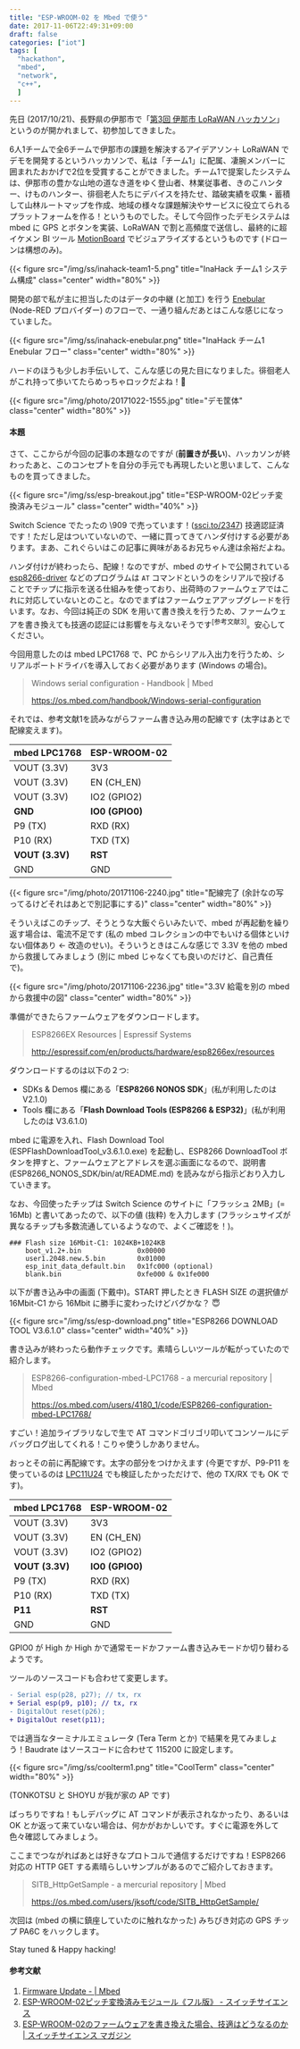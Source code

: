```yaml
---
title: "ESP-WROOM-02 を Mbed で使う"
date: 2017-11-06T22:49:31+09:00
draft: false
categories: ["iot"]
tags: [
  "hackathon",
  "mbed",
  "network",
  "c++",
  ]
---
```


先日 (2017/10/21)、長野県の伊那市で「[第3回 伊那市 LoRaWAN ハッカソン](https://uhuru.connpass.com/event/65550/)」というのが開かれまして、初参加してきました。

6人1チームで全6チームで伊那市の課題を解決するアイデアソン＋ LoRaWAN でデモを開発するというハッカソンで、私は「チーム1」に配属、凄腕メンバーに囲まれたおかげで2位を受賞することができました。チーム1で提案したシステムは、伊那市の豊かな山地の道なき道をゆく登山者、林業従事者、きのこハンター、けものハンター、徘徊老人たちにデバイスを持たせ、踏破実績を収集・蓄積して山林ルートマップを作成、地域の様々な課題解決やサービスに役立てられるプラットフォームを作る！というものでした。そして今回作ったデモシステムは mbed に GPS とボタンを実装、LoRaWAN で割と高頻度で送信し、最終的に超イケメン BI ツール [MotionBoard](http://www.wingarc.com/product/motionboard/) でビジュアライズするというものです (ドローンは構想のみ)。

{{< figure src="/img/ss/inahack-team1-5.png" title="InaHack チーム1 システム構成" class="center" width="80%" >}}

開発の部で私が主に担当したのはデータの中継 (と加工) を行う [Enebular](https://enebular.com/) (Node-RED プロバイダー) のフローで、一通り組んだあとはこんな感じになっていました。

{{< figure src="/img/ss/inahack-enebular.png" title="InaHack チーム1 Enebular フロー" class="center" width="80%" >}}

ハードのほうも少しお手伝いして、こんな感じの見た目になりました。徘徊老人がこれ持って歩いてたらめっちゃロックだよね！:metal:

{{< figure src="/img/photo/20171022-1555.jpg" title="デモ筐体" class="center" width="80%" >}}

#### 本題

さて、ここからが今回の記事の本題なのですが (**前置きが長い**)、ハッカソンが終わったあと、このコンセプトを自分の手元でも再現したいと思いまして、こんなものを買ってきました。

{{< figure src="/img/ss/esp-breakout.jpg" title="ESP-WROOM-02ピッチ変換済みモジュール" class="center" width="40%" >}}

Switch Science でたったの \909 で売っています！([ssci.to/2347](http://ssci.to/2347)) 技適認証済です！ただし足はついていないので、一緒に買ってきてハンダ付けする必要があります。まあ、これぐらいはこの記事に興味があるお兄ちゃん達は余裕だよね。

ハンダ付けが終わったら、配線！なのですが、mbed のサイトで公開されている [esp8266-driver](https://os.mbed.com/teams/ESP8266/) などのプログラムは `AT` コマンドというのをシリアルで投げることでチップに指示を送る仕組みを使っており、出荷時のファームウェアではこれに対応していないとのこと。なのでまずはファームウェアアップグレードを行います。なお、今回は純正の SDK を用いて書き換えを行うため、ファームウェアを書き換えても技適の認証には影響を与えないそうです<sup>[参考文献3]</sup>。安心してください。

今回用意したのは mbed LPC1768 で、PC からシリアル入出力を行うため、シリアルポートドライバを導入しておく必要があります (Windows の場合)。

> Windows serial configuration - Handbook | Mbed
> 
> https://os.mbed.com/handbook/Windows-serial-configuration

それでは、参考文献1を読みながらファーム書き込み用の配線です (太字はあとで配線変えます)。

| mbed LPC1768    | ESP-WROOM-02    |
| --------------- | --------------- |
| VOUT (3.3V)     | 3V3             |
| VOUT (3.3V)     | EN (CH_EN)      |
| VOUT (3.3V)     | IO2 (GPIO2)     |
| **GND**         | **IO0 (GPIO0)** |
| P9 (TX)         | RXD (RX)        |
| P10 (RX)        | TXD (TX)        |
| **VOUT (3.3V)** | **RST**         |
| GND             | GND             |

{{< figure src="/img/photo/20171106-2240.jpg" title="配線完了 (余計なの写ってるけどそれはあとで別記事にする)" class="center" width="80%" >}}

そういえばこのチップ、そうとうな大飯ぐらいみたいで、mbed が再起動を繰り返す場合は、電流不足です (私の mbed コレクションの中でもいける個体といけない個体あり ← 改造のせい)。そういうときはこんな感じで 3.3V を他の mbed から救援してみましょう (別に mbed じゃなくても良いのだけど、自己責任で)。

{{< figure src="/img/photo/20171106-2236.jpg" title="3.3V 給電を別の mbed から救援中の図" class="center" width="80%" >}}

準備ができたらファームウェアをダウンロードします。

> ESP8266EX Resources | Espressif Systems
> 
> http://espressif.com/en/products/hardware/esp8266ex/resources

ダウンロードするのは以下の２つ:

- SDKs & Demos 欄にある「**ESP8266 NONOS SDK**」(私が利用したのは  V2.1.0)
- Tools 欄にある「**Flash Download Tools (ESP8266 & ESP32)**」(私が利用したのは V3.6.1.0)

mbed に電源を入れ、Flash Download Tool (ESPFlashDownloadTool_v3.6.1.0.exe) を起動し、ESP8266 DownloadTool ボタンを押すと、ファームウェアとアドレスを選ぶ画面になるので、説明書 (ESP8266_NONOS_SDK/bin/at/README.md) を読みながら指示どおり入力していきます。

なお、今回使ったチップは Switch Science のサイトに「フラッシュ 2MB」(= 16Mb) と書いてあったので、以下の値 (抜粋) を入力します (フラッシュサイズが異なるチップも多数流通しているようなので、よくご確認を！)。

```
### Flash size 16Mbit-C1: 1024KB+1024KB
    boot_v1.2+.bin              0x00000
    user1.2048.new.5.bin        0x01000
    esp_init_data_default.bin   0x1fc000 (optional)
    blank.bin                   0xfe000 & 0x1fe000
```

以下が書き込み中の画面 (下戴中)。START 押したとき FLASH SIZE の選択値が 16Mbit-C1 から 16Mbit に勝手に変わったけどバグかな？ :innocent:

{{< figure src="/img/ss/esp-download.png" title="ESP8266 DOWNLOAD TOOL V3.6.1.0" class="center" width="40%" >}}

書き込みが終わったら動作チェックです。素晴らしいツールが転がっていたので紹介します。

> ESP8266-configuration-mbed-LPC1768 - a mercurial repository | Mbed
> 
> https://os.mbed.com/users/4180_1/code/ESP8266-configuration-mbed-LPC1768/

すごい！追加ライブラリなしで生で AT コマンドゴリゴリ叩いてコンソールにデバッグログ出してくれる！こりゃ使うしかありません。

おっとその前に再配線です。太字の部分をつけかえます (今更ですが、P9-P11 を使っているのは [LPC11U24](https://os.mbed.com/platforms/mbed-LPC11U24/) でも検証したかっただけで、他の TX/RX でも OK です)。

| mbed LPC1768    | ESP-WROOM-02    |
| --------------- | --------------- |
| VOUT (3.3V)     | 3V3             |
| VOUT (3.3V)     | EN (CH_EN)      |
| VOUT (3.3V)     | IO2 (GPIO2)     |
| **VOUT (3.3V)** | **IO0 (GPIO0)** |
| P9 (TX)         | RXD (RX)        |
| P10 (RX)        | TXD (TX)        |
| **P11**         | **RST**         |
| GND             | GND             |

GPIO0 が High か High かで通常モードかファーム書き込みモードか切り替わるようです。

ツールのソースコードも合わせて変更します。

```diff
- Serial esp(p28, p27); // tx, rx
+ Serial esp(p9, p10); // tx, rx
- DigitalOut reset(p26);
+ DigitalOut reset(p11);
```

では適当なターミナルエミュレータ (Tera Term とか) で結果を見てみましょう！Baudrate はソースコードに合わせて 115200 に設定します。

{{< figure src="/img/ss/coolterm1.png" title="CoolTerm" class="center" width="80%" >}}

(TONKOTSU と SHOYU が我が家の AP です)

ばっちりですね！もしデバッグに AT コマンドが表示されなかったり、あるいは OK とか返って来ていない場合は、何かがおかしいです。すぐに電源を外して色々確認してみましょう。

ここまでつながればあとは好きなプロトコルで通信するだけですね！ESP8266 対応の HTTP GET する素晴らしいサンプルがあるのでご紹介しておきます。

> SITB_HttpGetSample - a mercurial repository | Mbed
> 
> https://os.mbed.com/users/jksoft/code/SITB_HttpGetSample/

次回は (mbed の横に鎮座していたのに触れなかった) みちびき対応の GPS チップ PA6C をハックします。

Stay tuned & Happy hacking!

#### 参考文献

1. [Firmware Update -  | Mbed](https://os.mbed.com/teams/ESP8266/wiki/Firmware-Update)
2. [ESP-WROOM-02ピッチ変換済みモジュール《フル版》 - スイッチサイエンス](http://ssci.to/2347)
3. [ESP-WROOM-02のファームウェアを書き換えた場合、技適はどうなるのか | スイッチサイエンス マガジン](http://mag.switch-science.com/2016/01/20/esp-wroom-02_telec/)
